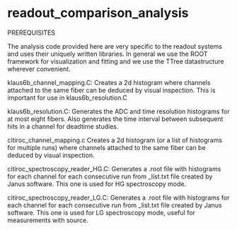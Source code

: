 # readout_comparison_analysis

PREREQUISITES

The analysis code provided here are very specific to the readout systems and uses their uniquely written
libraries. In general we use the ROOT framework for visualization and fitting and we use the TTree
datastructure wherever convenient.

klaus6b_channel_mapping.C: Creates a 2d histogram where channels attached to the same fiber can be deduced
by visual inspection. This is important for use in klaus6b_resolution.C

klaus6b_resolution.C: Generates the ADC and time resolution histograms for at most eight fibers. Also generates
the time interval between subsequent hits in a channel for deadtime studies.

citiroc_channel_mapping.c Creates a 2d histogram (or a list of histograms for multiple runs) where channels attached to the same fiber can be deduced by visual inspection. 

citiroc_spectroscopy_reader_HG.C: Generates a .root file with histograms for each channel for each consecutive run from _list.txt file created by Janus software. This one is used for HG spectroscopy mode.

citiroc_spectroscopy_reader_LG.C: Generates a .root file with histograms for each channel for each consecutive run from _list.txt file created by Janus software. This one is used for LG spectroscopy mode, useful for measurements with source. 
